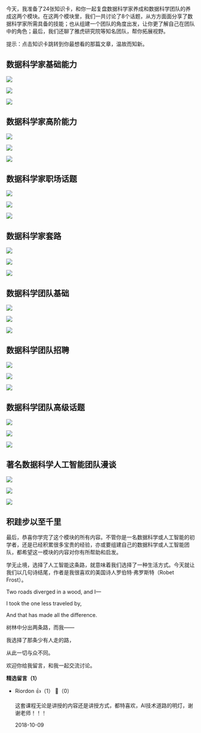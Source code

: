 今天，我准备了24张知识卡，和你一起复盘数据科学家养成和数据科学团队的养成这两个模块。在这两个模块里，我们一共讨论了8个话题，从方方面面分享了数据科学家所需具备的技能；也从组建一个团队的角度出发，让你更了解自己在团队中的角色；最后，我们还聊了雅虎研究院等知名团队，帮你拓展视野。

提示：点击知识卡跳转到你最想看的那篇文章，温故而知新。

## 数据科学家基础能力

[![](https://static001.geekbang.org/resource/image/77/ac/77d37005073f805e73268446179428ac.jpg?wh=1142%2A510)](https://time.geekbang.org/column/article/308)

[![](https://static001.geekbang.org/resource/image/d0/de/d0d025f6b77fb6aeebcf57e7e97a02de.jpg?wh=1141%2A529)](https://time.geekbang.org/column/article/311)

[![](https://static001.geekbang.org/resource/image/b1/ec/b138ca051e5f0d29727d062892c617ec.jpg?wh=1139%2A502)](https://time.geekbang.org/column/article/316)

## 数据科学家高阶能力

[![](https://static001.geekbang.org/resource/image/35/5d/35d8e298059c06428012c2a3ce725e5d.jpg?wh=1139%2A515)](https://time.geekbang.org/column/article/382)

[![](https://static001.geekbang.org/resource/image/79/29/7995ddec3b3e68ed5afb66989868af29.jpg?wh=1143%2A541)](https://time.geekbang.org/column/article/385)

[![](https://static001.geekbang.org/resource/image/7a/e6/7a2b68019dc09fd52321e614e3bf90e6.jpg?wh=1143%2A461)](https://time.geekbang.org/column/article/388)

## 数据科学家职场话题

[![](https://static001.geekbang.org/resource/image/62/d9/62fcfe490d4662d5c1098b17639d63d9.jpg?wh=1142%2A518)](https://time.geekbang.org/column/article/2504)

[![](https://static001.geekbang.org/resource/image/1e/a7/1ed45672efb5e31ff5d17286e76566a7.jpg?wh=1141%2A534)](https://time.geekbang.org/column/article/2565)

[![](https://static001.geekbang.org/resource/image/b6/66/b67542b632fe4f1c74e08f25bc009b66.jpg?wh=1143%2A498)](https://time.geekbang.org/column/article/2625)

## 数据科学家套路

[![](https://static001.geekbang.org/resource/image/f8/9c/f8b466ed45fe7fbf75f212963a4fe39c.jpg?wh=1142%2A516)](https://time.geekbang.org/column/article/10801)

[![](https://static001.geekbang.org/resource/image/cf/eb/cf35a602d9f2098a811d84b967fe82eb.jpg?wh=1139%2A541)](https://time.geekbang.org/column/article/10972)

[![](https://static001.geekbang.org/resource/image/13/92/1346bc162e74628b092a17a68ccc5d92.jpg?wh=1144%2A500)](https://time.geekbang.org/column/article/11307)

## 数据科学团队基础

[![](https://static001.geekbang.org/resource/image/59/8a/59dd0b56af51be5fc0d555bcb917e88a.jpg?wh=1142%2A516)](https://time.geekbang.org/column/article/13471)

[![](https://static001.geekbang.org/resource/image/2d/06/2d2d84f857385eca986259266baa9f06.jpg?wh=1145%2A595)](https://time.geekbang.org/column/article/13665)

[![](https://static001.geekbang.org/resource/image/69/9c/6937b4105045252168b7f17911aaf69c.jpg?wh=1140%2A500)](https://time.geekbang.org/column/article/13816)

## 数据科学团队招聘

[![](https://static001.geekbang.org/resource/image/6c/0c/6cae27e473c86e9f92a3c2552a22a80c.jpg?wh=1136%2A517)](https://time.geekbang.org/column/article/3261)

[![](https://static001.geekbang.org/resource/image/86/34/8603206014689249a8062387d84c7e34.jpg?wh=1143%2A588)](https://time.geekbang.org/column/article/3361)

[![](https://static001.geekbang.org/resource/image/ab/ae/ab015415d9b2b5ab2a448e2e5eae02ae.jpg?wh=1136%2A499)](https://time.geekbang.org/column/article/3614)

## 数据科学团队高级话题

[![](https://static001.geekbang.org/resource/image/f5/f3/f5d35ee1d6aeb18c6a252db42215faf3.jpg?wh=1140%2A521)](https://time.geekbang.org/column/article/156)

[![](https://static001.geekbang.org/resource/image/a1/e3/a11e61cf408dd59e11f7e8f2a407a7e3.jpg?wh=1143%2A590)](https://time.geekbang.org/column/article/3744)

[![](https://static001.geekbang.org/resource/image/bd/fd/bd16eef4d26c147ee731eb50d5d604fd.jpg?wh=1141%2A507)](https://time.geekbang.org/column/article/3909)

## 著名数据科学人工智能团队漫谈

[![](https://static001.geekbang.org/resource/image/00/ad/00d19818186b073dab6b0a248b24a8ad.jpg?wh=1140%2A520)](https://time.geekbang.org/column/article/379)

[![](https://static001.geekbang.org/resource/image/8b/60/8b808afc90cad6fd25f6280ef180ef60.jpg?wh=1140%2A588)](https://time.geekbang.org/column/article/40617)

[![](https://static001.geekbang.org/resource/image/30/50/30336b4409f71aef67c710bafd5f0e50.jpg?wh=1143%2A502)](https://time.geekbang.org/column/article/40765)

## 积跬步以至千里

最后，恭喜你学完了这个模块的所有内容。不管你是一名数据科学或人工智能的初学者，还是已经积累很多宝贵的经验，亦或要组建自己的数据科学或人工智能团队，都希望这一模块的内容对你有所帮助和启发。

学无止境，选择了人工智能这条路，就意味着我们选择了一种生活方式。今天就让我们以几句诗结尾，作者是我很喜欢的美国诗人罗伯特·弗罗斯特（Robet Frost）。

Two roads diverged in a wood, and I—

I took the one less traveled by,

And that has made all the difference.

树林中分出两条路，而我——

我选择了那条少有人走的路，

从此一切与众不同。

欢迎你给我留言，和我一起交流讨论。
<div><strong>精选留言（1）</strong></div><ul>
<li><span>Riordon</span> 👍（1） 💬（0）<p>这套课程无论是讲授的内容还是讲授方式，都特喜欢，AI技术道路的明灯，谢谢老师！！！</p>2018-10-09</li><br/>
</ul>